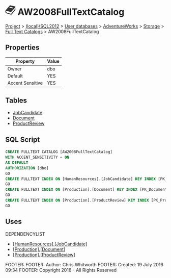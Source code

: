 
# ![Full Text Catalogs](../../../../../Images/FullTextCatalog32.png) AW2008FullTextCatalog

[Project](../../../../../index.md) > [(local)\\SQL2012](../../../../index.md) > [User databases](../../../index.md) > [AdventureWorks](../../index.md) > [Storage](../index.md) > [Full Text Catalogs](Full_Text_Catalogs_.md) > AW2008FullTextCatalog

## <a name="#properties"></a>Properties

| Property | Value |
|---|---|
| Owner | dbo |
| Default | YES |
| Accent Sensitive | YES |


## <a name="#tables"></a>Tables
* [JobCandidate](../../Tables/JobCandidate.md)
* [Document](../../Tables/Document.md)
* [ProductReview](../../Tables/ProductReview.md)


## <a name="#sqlscript"></a>SQL Script
```sql
CREATE FULLTEXT CATALOG [AW2008FullTextCatalog]
WITH ACCENT_SENSITIVITY = ON
AS DEFAULT
AUTHORIZATION [dbo]
GO
CREATE FULLTEXT INDEX ON [HumanResources].[JobCandidate] KEY INDEX [PK_JobCandidate_JobCandidateID] ON [AW2008FullTextCatalog]
GO
CREATE FULLTEXT INDEX ON [Production].[Document] KEY INDEX [PK_Document_DocumentNode] ON [AW2008FullTextCatalog]
GO
CREATE FULLTEXT INDEX ON [Production].[ProductReview] KEY INDEX [PK_ProductReview_ProductReviewID] ON [AW2008FullTextCatalog]
GO

```

## <a name="#uses"></a>Uses
DEPENDENCYLIST
* [[HumanResources].[JobCandidate]](../../Tables/JobCandidate.md)
* [[Production].[Document]](../../Tables/Document.md)
* [[Production].[ProductReview]](../../Tables/ProductReview.md)

FOOTER: FOOTER: Author:  Chris Whitworth
FOOTER: Created: 19 July 2016 09:34
FOOTER: Copyright 2016 - All Rights Reserved

